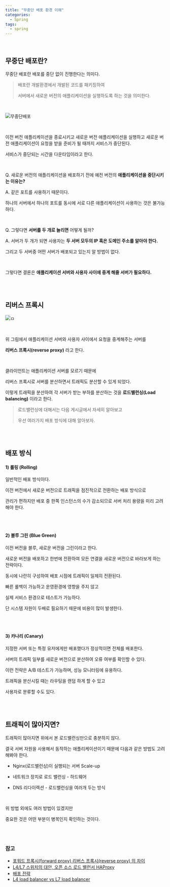 ```yaml
---
title: "무중단 배포 환경 이해"
categories:
  - Spring 
tags:
  - spring 
---
```



<br />

## 무중단 배포란?

무중단 배포란 배포를 중단 없이 진행한다는 의미다.

> 배포란 개발환경에서 개발된 코드를 패키징하여
>
> 서버에서 새로운 버전의 애플리케이션을 실행하도록 하는 것을 의미한다.

<br />

![무중단배포](https://user-images.githubusercontent.com/33855307/137627040-7f68f250-bec2-4d84-bb34-348df1bd37c1.jpeg)

<br />

이전 버전 애플리케이션을 종료시키고 새로운 버전 애플리케이션을 실행하고 새로운 버전 애플리케이션이 요청을 받을 준비가 될 때까지 서비스가 중단된다.

서비스가 중단되는 시간을 다운타임이라고 한다.

<br />

Q. 새로운 버전의 애플리케이션을 배포하기 전에 예전 버전의 **애플리케이션을 중단시키는 이유는?**

A. 같은 포트를 사용하기 때문이다.

하나의 서버에서 하나의 포트를 동시에 서로 다른 애플리케이션이 사용하는 것은 불가능하다.

<br />

Q. 그렇다면 **서버를 두 개로 늘리면** 어떻게 될까?

A. 서버가 두 개가 되면 사용자는 **두 서버 모두의 IP 혹은 도메인 주소를 알아야 한다.**

그리고 두 서버중 어떤 서버가 배포되고 있는지 알 방법이 없다.

<br />

그렇다면 결론은 **애플리케이션 서버와 사용자 사이에 중계 해줄 서버가 필요하다.**

<br />
<br />

## 리버스 프록시

![ㅁ](https://user-images.githubusercontent.com/33855307/137628085-3f76827e-150d-481a-8ac3-370704719a4e.jpeg)

<br />

위 그림에서 애플리케이션 서버와 사용자 사이에서 요청을 중계해주는 서버를

**리버스 프록시(reverse proxy)** 라고 한다.

<br />

클라이언트는 애플리케이션 서버를 모르기 때문에

리버스 프록시로 서버를 분산하면서 트래픽도 분산할 수 있게 되었다.

이렇게 트래픽을 분산하여 각 서버가 받는 부하를 분산하는 것을 **로드밸런싱(Load balancing)** 이라고 한다.

> 로드밸런싱에 대해서는 다음 게시글에서 자세히 알아보고
>
> 우선 여러가지 배포 방식에 대해 알아보자.

<br />
<br />

## 배포 방식

#### 1) 롤링 (Rolling)

일반적인 배포 방식이다.

이전 버전에서 새로운 버전으로 트래픽을 점진적으로 전환하는 배포 방식으로

관리가 편하지만 배포 중 한쪽 인스턴스의 수가 감소되므로 서버 처리 용량을 미리 고려해야 한다.

<br />
<br />

#### 2) 블루 그린 (Blue Green)

이전 버전을 블루, 새로운 버전을 그린이라고 한다.

새로운 버전을 배포하고 한번에 전환하여 모든 연결을 새로운 버전으로 바라보게 하는 전략이다.

동시에 나란히 구성하여 배포 시점에 트래픽이 일제히 전환된다.

빠른 롤백이 가능하고 운영환경에 영향을 주지 않고

실제 서비스 환경으로 테스트가 가능하다.

단 시스템 자원이 두배로 필요하기 때문에 비용이 많이 발생한다.

<br />
<br />

#### 3) 카나리 (Canary)

지정한 서버 또는 특정 유저에게만 배포했다가 정상적이면 전체를 배포한다.

서버의 트래픽 일부를 새로운 버전으로 분산하여 오류 여부를 확인할 수 있다.

이런 전략은 A/B 테스트가 가능하며, 성능 모니터링에 유용하다.

트래픽을 분산시킬 때는 라우팅을 랜덤 하게 할 수 있고

사용자로 분류할 수도 있다.

<br />
<br />

## 트래픽이 많아지면?

트래픽이 많아지면 위에서 본 로드밸런싱만으로 충분하지 않다.

결국 서버 자원을 사용해서 동작하는 애플리케이션이기 때문에 다음과 같은 방법도 고려해봐야 한다.

* Nginx(로드밸런싱)이 실행되는 서버 Scale-up

* 네트워크 장치로 로드 밸런싱 - 하드웨어

* DNS 리다이렉션 - 로드밸런싱을 여러개 두는 방식

<br />

위 방법 외에도 여러 방법이 있겠지만

중요한 것은 어떤 부분이 병목인지 확인하는 것이다.

<br />
<br />

### 참고

* [포워드 프록시(forward proxy) 리버스 프록시(reverse proxy) 의 차이](https://www.lesstif.com/system-admin/forward-proxy-reverse-proxy-21430345.html)
* [L4/L7 스위치의 대안, 오픈 소스 로드 밸런서 HAProxy](https://d2.naver.com/helloworld/284659)
* [배포 전략](https://reference-m1.tistory.com/211)
* [L4 load balancer vs L7 load balancer](https://velog.io/@makeitcloud/%EB%9E%80-L4-load-balancer-vs-L7-load-balancer-%EB%9E%80)

<br />
